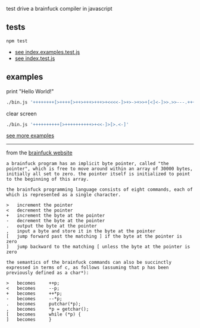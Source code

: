 test drive a brainfuck compiler in javascript

## tests

```
npm test
```

- [see index.examples.test.js](https://github.com/christian-fei/test-drive-a-brainfuck-compiler-in-javascript/blob/master/index.examples.test.js)
- [see index.test.js](https://github.com/christian-fei/test-drive-a-brainfuck-compiler-in-javascript/blob/master/index.test.js)


## examples

print "Hello World!"

```sh
./bin.js '++++++++[>++++[>++>+++>+++>+<<<<-]>+>->+>>+[<]<-]>>.>>---.+++++++..+++.>.<<-.>.+++.------.--------.>+.'
```

clear screen

```sh
./bin.js '++++++++++[>++++++++++>+<<-]>[>.<-]'
```

[see more examples](https://github.com/christian-fei/test-drive-a-brainfuck-compiler-in-javascript/blob/master/index.examples.test.js)

---

from the [brainfuck website](https://www.muppetlabs.com/~breadbox/bf/)

```
a brainfuck program has an implicit byte pointer, called "the pointer", which is free to move around within an array of 30000 bytes, initially all set to zero. the pointer itself is initialized to point to the beginning of this array.

the brainfuck programming language consists of eight commands, each of which is represented as a single character.

> 	increment the pointer
< 	decrement the pointer
+ 	increment the byte at the pointer
- 	decrement the byte at the pointer
. 	output the byte at the pointer
, 	input a byte and store it in the byte at the pointer
[ 	jump forward past the matching ] if the byte at the pointer is zero
] 	jump backward to the matching [ unless the byte at the pointer is zero

the semantics of the brainfuck commands can also be succinctly expressed in terms of c, as follows (assuming that p has been previously defined as a char*):

> 	becomes 	++p;
< 	becomes 	--p;
+ 	becomes 	++*p;
- 	becomes 	--*p;
. 	becomes 	putchar(*p);
, 	becomes 	*p = getchar();
[ 	becomes 	while (*p) {
] 	becomes 	}
```